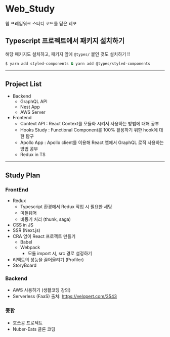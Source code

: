# Web_Study
웹 프레임워크 스터디 코드를 담은 레포


## Typescript 프로젝트에서 패키지 설치하기
해당 패키지도 설치하고, 패키지 앞에 `@types/` 붙인 것도 설치하기 !!
```bash
$ yarn add styled-components & yarn add @types/styled-components
```

---

## Project List
* Backend
  * GraphQL API
  * Nest App
  * AWS Server
* Frontend
  * Context API : React Context를 모듈화 시켜서 사용하는 방법에 대해 공부
  * Hooks Study : Functional Component를 100% 활용하기 위한 hook에 대한 탐구
  * Apollo App  : Apollo client를 이용해 React 앱에서 GraphQL 로직 사용하는 방법 공부
  * Redux in TS

---
## Study Plan

### FrontEnd
* Redux
  - Typescript 환경에서 Redux 작업 시 필요한 세팅
  - 미들웨어
  - 비동기 처리 (thunk, saga)
* CSS in JS
* SSR (Next.js)
* CRA 없이 React 프로젝트 만들기
  - Babel
  - Webpack
    - 모듈 import 시, src 경로 설정하기
* 리액트의 성능을 끌어올리기 (Profiler)
* StoryBoard

### Backend
* AWS 사용하기 (생활코딩 강의)
* Serverless (FaaS) 
  출처: https://velopert.com/3543

### 종합
* 호쏘공 프로젝트
* Nuber-Eats 클론 코딩